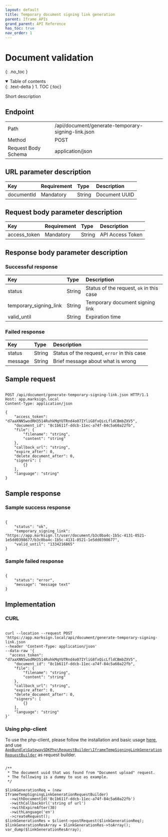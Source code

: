 ```yaml
---
layout: default
title: Temporary document signing link generation
parent: Iframe APIs
grand_parent: API Reference
has_toc: true
nav_order: 1
---
```


# Document validation
{: .no_toc }

<details open markdown="block">
  <summary>
    Table of contents
  </summary>
  {: .text-delta }
1. TOC
{:toc}
</details>

Short description

## Endpoint

<table>
  <tbody>
    <tr>
      <td>Path</td>
      <td>/api/document/generate-temporary-signing-link.json</td>
    </tr>
    <tr>
      <td>Method</td>
      <td>POST</td>
    </tr>
    <tr>
      <td>Request Body Schema</td>
      <td>application/json</td>
    </tr>
  </tbody>
</table>

## URL parameter description

| Key | Requirement | Type | Description   |
| :--- | :--- | :--- |:--------------|
| documentId | Mandatory | String | Document UUID |

## Request body parameter description

| Key | Requirement | Type | Description |
| :--- | :--- | :--- | :--- |
| access_token | Mandatory | String | API Access Token |



## Response body parameter description

### Successful response

| Key                    | Type   | Description                              |
|:-----------------------|:-------|:-----------------------------------------|
| status                 | String | Status of the request, `ok` in this case |
| temporary_signing_link | String | Temporary document signing link |
| valid_until            | String | Expiration time |

### Failed response

| Key | Type | Description |
| :--- | :--- | :--- |
| status | String | Status of the request, `error` in this case |
| message | String | Brief message about what is wrong |



## Sample request

```

POST /api/document/generate-temporary-signing-link.json HTTP/1.1
Host: app.marksign.local
Content-Type: application/json

{
    "access_token": "d7aaXNN5wodRH3514RuhkMqYUTRnd4o07IYliG8fxQicLfldCBmbZXV5",
    "document_id": "8c1b611f-ddcb-11ec-a74f-84c5a60a22fb",
    "file": {
        "filename": "string",
        "content": "string"
    },
    "callback_url": "string",
    "expire_after": 0,
    "delete_document_after": 0,
    "signers": [
        {}
    ],
    "language": "string"
}

```

## Sample response

### Sample success response

```

{
    "status": "ok",
    "temporary_signing_link": "https://app.marksign.lt/user/document/b3c0ba4c-1b5c-4131-0521-1e5dd0398677/b3c0ba4c-1b5c-4131-0521-1e5dd0398677",
    "valid_until": "1334216865"
}

```

### Sample failed response

```

{
    "status": "error",
    "message": "message text"
}

```

## Implementation

### CURL

```

curl --location --request POST 'https://app.marksign.local/api/document/generate-temporary-signing-link.json 
--header 'Content-Type: application/json' 
--data-raw '{
  "access_token": "d7aaXNN5wodRH3514RuhkMqYUTRnd4o07IYliG8fxQicLfldCBmbZXV5",
    "document_id": "8c1b611f-ddcb-11ec-a74f-84c5a60a22fb",
    "file": {
        "filename": "string",
        "content": "string"
    },
    "callback_url": "string",
    "expire_after": 0,
    "delete_document_after": 0,
    "signers": [
        {}
    ],
    "language": "string"
}'

```

### Using php-client

To use the php-client, please follow the installation and basic usage [here](/documentation/sdk-php-client.html#usage), and use [`AppBundle\GatewaySDKPhp\RequestBuilder\IframeTempSigningLinkGenerationRequestBuilder`](/documentation/class-ref/GatewaySDKPhp/RequestBuilder/IframeTempSigningLinkGenerationRequestBuilder.html) as request builder.

```

/**
 * The document uuid that was found from "Document upload" request.
 * The following is a dummy to use as example.
 */

$linkGenerationReq = (new IframeTempSigningLinkGenerationRequestBuilder)
  ->withDocumentId('8c1b611f-ddcb-11ec-a74f-84c5a60a22fb')
  ->withCallbackUrl('string of url')
  ->withExpireAfter(30)
  ->withLanguage('en')
  ->createRequest();
$linkGenerationRes = $client->postRequest($linkGenerationReq);
$linkGenerationResArray = $linkGenerationRes->toArray();
var_dump($linkGenerationResArray);

```
